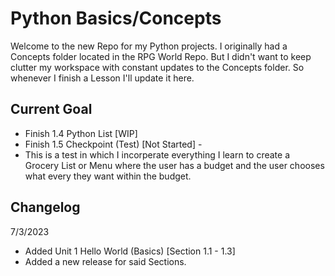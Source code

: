 # Python Basics/Concepts

Welcome to the new Repo for my Python projects. I originally had a Concepts folder located in the RPG World Repo. But I didn't want
to keep clutter my workspace with constant updates to the Concepts folder. So whenever I finish a Lesson I'll update it here.

## Current Goal
- Finish 1.4 Python List [WIP]
- Finish 1.5 Checkpoint (Test) [Not Started] -
- This is a test in which I incorperate everything I learn to create a Grocery List or Menu where
  the user has a budget and the user chooses what every they want within the budget.

## Changelog

7/3/2023
- Added  Unit 1 Hello World (Basics) [Section 1.1 - 1.3]
- Added a new release for said Sections.
